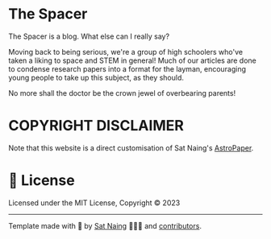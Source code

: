 # The Spacer

The Spacer is a blog. What else can I really say?

Moving back to being serious, we're a group of high schoolers who've taken a liking to space and STEM in general! Much of our articles are done to condense research papers into a format for the layman, encouraging young people to take up this subject, as they should.

No more shall the doctor be the crown jewel of overbearing parents!

# COPYRIGHT DISCLAIMER

Note that this website is a direct customisation of Sat Naing's [AstroPaper](https://github.com/satnaing/astro-paper).

# 📜 License

Licensed under the MIT License, Copyright © 2023

---

Template made with 🤍 by [Sat Naing](https://satnaing.dev) 👨🏻‍💻 and [contributors](https://github.com/satnaing/astro-paper/graphs/contributors).
